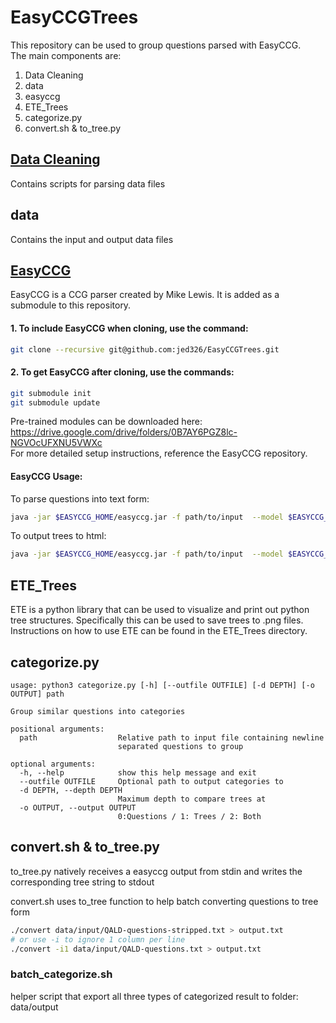 # EasyCCGTrees
This repository can be used to group questions parsed with EasyCCG.   
The main components are:   
1. Data Cleaning
2. data
3. easyccg
4. ETE_Trees
5. categorize.py
6. convert.sh & to_tree.py

## [Data Cleaning](https://github.com/jed326/EasyCCGTrees/tree/stats/Data%20Cleaning)
Contains scripts for parsing data files   

## data
Contains the input and output data files   

## [EasyCCG](https://github.com/mikelewis0/easyccg/tree/e42d58e08eb2a86593d52f730c5afe222e939781)
EasyCCG is a CCG parser created by Mike Lewis. It is added as a submodule to this repository.   


#### 1. To include EasyCCG when cloning, use the command:
```bash
git clone --recursive git@github.com:jed326/EasyCCGTrees.git
```
#### 2. To get EasyCCG after cloning, use the commands:
```bash
git submodule init
git submodule update
```
Pre-trained modules can be downloaded here: <https://drive.google.com/drive/folders/0B7AY6PGZ8lc-NGVOcUFXNU5VWXc>   
For more detailed setup instructions, reference the EasyCCG repository.

#### EasyCCG Usage:
To parse questions into text form:

```bash
java -jar $EASYCCG_HOME/easyccg.jar -f path/to/input  --model $EASYCCG_HOME/model_questions [> outfile.txt]
```

To output trees to html:

```bash
java -jar $EASYCCG_HOME/easyccg.jar -f path/to/input  --model $EASYCCG_HOME/model_questions -o html [> outfile.txt]
```

## ETE_Trees
ETE is a python library that can be used to visualize and print out python tree structures. Specifically this can be used to save trees to .png files.   
Instructions on how to use ETE can be found in the ETE_Trees directory.   

## categorize.py
```
usage: python3 categorize.py [-h] [--outfile OUTFILE] [-d DEPTH] [-o OUTPUT] path

Group similar questions into categories

positional arguments:
  path                  Relative path to input file containing newline
                        separated questions to group

optional arguments:
  -h, --help            show this help message and exit
  --outfile OUTFILE     Optional path to output categories to
  -d DEPTH, --depth DEPTH
                        Maximum depth to compare trees at
  -o OUTPUT, --output OUTPUT
                        0:Questions / 1: Trees / 2: Both
```

## convert.sh & to_tree.py
to_tree.py natively receives a easyccg output from stdin and writes the corresponding tree string to stdout

convert.sh uses to_tree function to help batch converting questions to tree form
```bash
./convert data/input/QALD-questions-stripped.txt > output.txt
# or use -i to ignore 1 column per line
./convert -i1 data/input/QALD-questions.txt > output.txt
```

### batch_categorize.sh
helper script that export all three types of categorized result to folder: data/output
